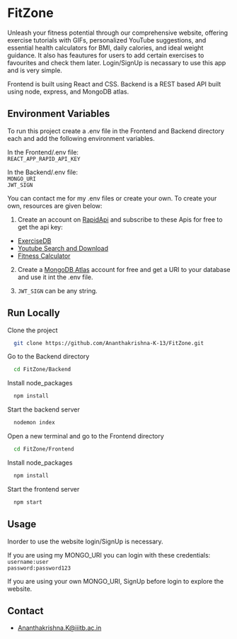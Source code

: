 # FitZone
Unleash your fitness potential through our comprehensive website, offering exercise tutorials with GIFs, personalized YouTube suggestions, and essential health calculators for BMI, daily calories, and ideal weight guidance. It also has feautures for users to add certain exercises to favourites and check them later. Login/SignUp is necassary to use this app and is very simple.

Frontend is built using React and CSS. Backend is a REST based API built using node, express, and MongoDB atlas.


## Environment Variables
To run this project create a .env file in the Frontend and Backend directory each and add the following environment variables.<br />

In the Frontend/.env file:<br />
`REACT_APP_RAPID_API_KEY`<br />

In the Backend/.env file:<br />
`MONGO_URI`<br />
`JWT_SIGN`<br />

You can contact me for my .env files or create your own. To create your own, resources are given below:
<br/>
1. Create an account on [RapidApi](https://rapidapi.com/hub) and subscribe to these Apis for free to get the api key:
  * [ExerciseDB](https://rapidapi.com/justin-WFnsXH_t6/api/exercisedb)
  * [Youtube Search and Download](https://rapidapi.com/h0p3rwe/api/youtube-search-and-download)
  * [Fitness Calculator](https://rapidapi.com/malaaddincelik/api/fitness-calculator)

2. Create a [MongoDB Atlas](https://www.mongodb.com/atlas/database) account for free and get a URI to your database and use it int the .env file.
  
3. `JWT_SIGN` can be any string.


## Run Locally
Clone the project
```bash
  git clone https://github.com/Ananthakrishna-K-13/FitZone.git
```
Go to the Backend directory
```bash
  cd FitZone/Backend
```
Install node_packages
```bash
  npm install
```
Start the backend server
```bash
  nodemon index
```
Open a new terminal and go to the Frontend directory
```bash
  cd FitZone/Frontend
```
Install node_packages
```bash
  npm install
```
Start the frontend server
```bash
  npm start
```


## Usage
Inorder to use the website login/SignUp is necessary.<br/>

If you are using my MONGO_URI you can login with these credentials:<br/>
`username:user`<br/>
`password:password123`<br/>

If you are using your own MONGO_URI, SignUp before login to explore the website.<br/>

## Contact

* Ananthakrishna.K@iiitb.ac.in

